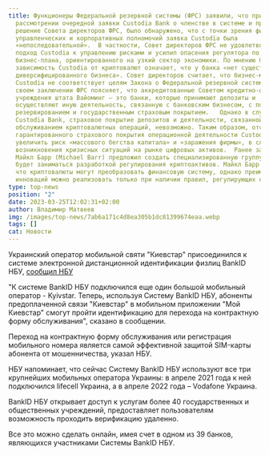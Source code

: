```yaml
---
title: Функционеры Федеральной резервной системы (ФРС) заявили, что при
  рассмотрении очередной заявки Custodia Bank о членстве в системе и протеста на
  решение Совета директоров ФРС, было обнаружено, что с точки зрения финансовых,
  управленческих и корпоративных полномочий заявка Custodia была
  «непоследовательной».  В частности, Совет директоров ФРС не удовлетворил
  подход Custodia к управлению рисками и усилил опасения регулятора по поводу
  бизнес-плана, ориентированного на узкий сектор экономики. По мнению ФРС,
  зависимость Custodia от криптовалют означает, что у банка «нет существенно
  диверсифицированного бизнеса». Совет директоров считает, что бизнес-модель
  Custodia не соответствует целям Закона о Федеральной резервной системе.   В
  своем заключении ФРС поясняет, что аккредитованные Советом кредитно-финансовые
  учреждения штата Вайоминг — это банки, которые принимают депозиты и
  осуществляют иную деятельность, связанную с банковским бизнесом, с полным
  резервированием и государственным страховым покрытием.   Однако в случае с
  Custodia Bank, страховое покрытие депозитов и деятельности, связанной с
  обслуживанием криптовалютных операций, невозможно. Таким образом, отсутствие
  гарантированного страхового покрытия операционной деятельности Custodia может
  увеличить риск «массового бегства капитала» и «заражения фирмы», в случае
  возникновения кризисных ситуаций на рынке цифровых активов.  Ранее зампред ФРС
  Майкл Барр (Michael Barr) предложил создать специализированную группу, которая
  будет заниматься разработкой регулирования криптоактивов. Майкл Барр признал,
  что криптовалюты могут преобразовать финансовую систему, однако преимущества
  инноваций можно реализовать только при наличии правил, регулирующих отрасль.
type: top-news
position: "2"
date: 2023-03-25T12:02:31+02:00
author: Владимир Матвеев
img: /images/top-news/7ab6a171c4d8ea305b1dc81399674eaa.webp
tags: []
cat: Новости
---
```

Украинский оператор мобильной святи "Киевстар" присоединился к системе электронной дистанционной идентификации физлиц BankID  НБУ, [сообщил НБУ](https://bank.gov.ua/ua/news/all/mobilniy-operator-kiyivstar-pidklyuchivsya-do-sistemi-bankid-nbu) 

"К системе BankID НБУ подключился еще один большой мобильный оператор - Kyivstar. Теперь, используя Систему BankID НБУ, абоненты предоплаченной связи "Киевстар" в мобильном приложении "Мой Киевстар" смогут пройти идентификацию для перехода на контрактную форму обслуживания", сказано в сообщении.

Переход на контрактную форму обслуживания или регистрация мобильного номера является самой эффективной защитой SIM-карты абонента от мошенничества, указал НБУ.

НБУ напоминает, что сейчас Систему BankID НБУ используют все три крупнейших мобильных оператора Украины: в апреле 2021 года к ней подключился lifecell Украина, а в апреле 2022 года – Vodafone Украина.

BankID НБУ открывает доступ к услугам более 40 государственных и общественных учреждений, предоставляет пользователям возможность проходить верификацию удаленно.

Все это можно сделать онлайн, имея счет в одном из 39 банков, являющихся участниками Системы BankID НБУ.